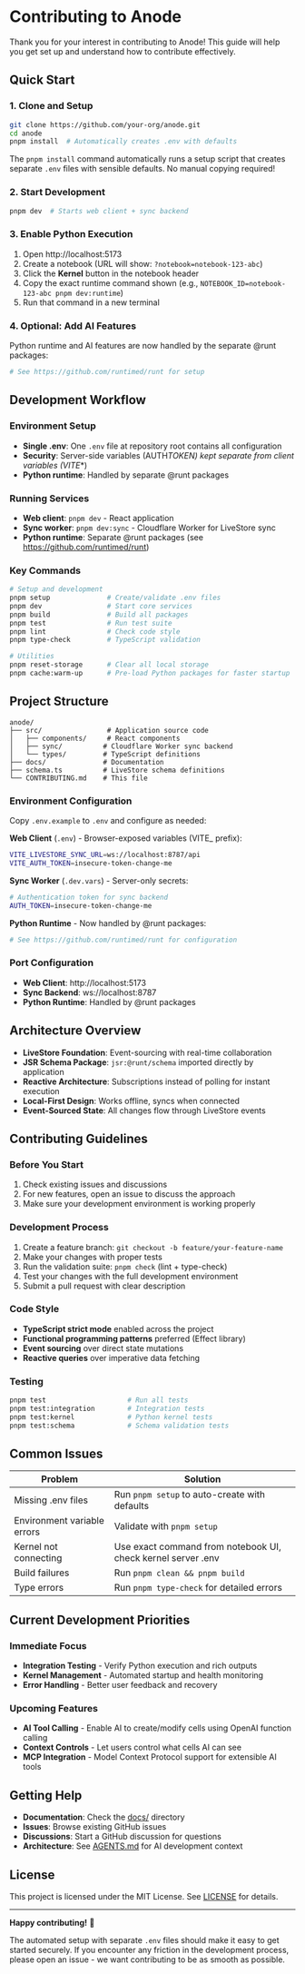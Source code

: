 # Contributing to Anode

Thank you for your interest in contributing to Anode! This guide will help you
get set up and understand how to contribute effectively.

## Quick Start

### 1. Clone and Setup

```bash
git clone https://github.com/your-org/anode.git
cd anode
pnpm install  # Automatically creates .env with defaults
```

The `pnpm install` command automatically runs a setup script that creates
separate `.env` files with sensible defaults. No manual copying required!

### 2. Start Development

```bash
pnpm dev  # Starts web client + sync backend
```

### 3. Enable Python Execution

1. Open http://localhost:5173
2. Create a notebook (URL will show: `?notebook=notebook-123-abc`)
3. Click the **Kernel** button in the notebook header
4. Copy the exact runtime command shown (e.g.,
   `NOTEBOOK_ID=notebook-123-abc pnpm dev:runtime`)
5. Run that command in a new terminal

### 4. Optional: Add AI Features

Python runtime and AI features are now handled by the separate @runt packages:

```bash
# See https://github.com/runtimed/runt for setup
```

## Development Workflow

### Environment Setup

- **Single .env**: One `.env` file at repository root contains all configuration
- **Security**: Server-side variables (AUTH*TOKEN) kept separate from client
  variables (VITE*\*)
- **Python runtime**: Handled by separate @runt packages

### Running Services

- **Web client**: `pnpm dev` - React application
- **Sync worker**: `pnpm dev:sync` - Cloudflare Worker for LiveStore sync
- **Python runtime**: Separate @runt packages (see
  https://github.com/runtimed/runt)

### Key Commands

```bash
# Setup and development
pnpm setup              # Create/validate .env files
pnpm dev                # Start core services
pnpm build              # Build all packages
pnpm test               # Run test suite
pnpm lint               # Check code style
pnpm type-check         # TypeScript validation

# Utilities
pnpm reset-storage      # Clear all local storage
pnpm cache:warm-up      # Pre-load Python packages for faster startup
```

## Project Structure

```
anode/
├── src/                # Application source code
│   ├── components/     # React components
│   ├── sync/          # Cloudflare Worker sync backend
│   └── types/         # TypeScript definitions
├── docs/              # Documentation
├── schema.ts          # LiveStore schema definitions
└── CONTRIBUTING.md    # This file
```

### Environment Configuration

Copy `.env.example` to `.env` and configure as needed:

**Web Client** (`.env`) - Browser-exposed variables (VITE\_ prefix):

```bash
VITE_LIVESTORE_SYNC_URL=ws://localhost:8787/api
VITE_AUTH_TOKEN=insecure-token-change-me
```

**Sync Worker** (`.dev.vars`) - Server-only secrets:

```bash
# Authentication token for sync backend
AUTH_TOKEN=insecure-token-change-me
```

**Python Runtime** - Now handled by @runt packages:

```bash
# See https://github.com/runtimed/runt for configuration
```

### Port Configuration

- **Web Client**: http://localhost:5173
- **Sync Backend**: ws://localhost:8787
- **Python Runtime**: Handled by @runt packages

## Architecture Overview

- **LiveStore Foundation**: Event-sourcing with real-time collaboration
- **JSR Schema Package**: `jsr:@runt/schema` imported directly by application
- **Reactive Architecture**: Subscriptions instead of polling for instant
  execution
- **Local-First Design**: Works offline, syncs when connected
- **Event-Sourced State**: All changes flow through LiveStore events

## Contributing Guidelines

### Before You Start

1. Check existing issues and discussions
2. For new features, open an issue to discuss the approach
3. Make sure your development environment is working properly

### Development Process

1. Create a feature branch: `git checkout -b feature/your-feature-name`
2. Make your changes with proper tests
3. Run the validation suite: `pnpm check` (lint + type-check)
4. Test your changes with the full development environment
5. Submit a pull request with clear description

### Code Style

- **TypeScript strict mode** enabled across the project
- **Functional programming patterns** preferred (Effect library)
- **Event sourcing** over direct state mutations
- **Reactive queries** over imperative data fetching

### Testing

```bash
pnpm test                    # Run all tests
pnpm test:integration        # Integration tests
pnpm test:kernel             # Python kernel tests
pnpm test:schema             # Schema validation tests
```

## Common Issues

| Problem                     | Solution                                                     |
| --------------------------- | ------------------------------------------------------------ |
| Missing .env files          | Run `pnpm setup` to auto-create with defaults                |
| Environment variable errors | Validate with `pnpm setup`                                   |
| Kernel not connecting       | Use exact command from notebook UI, check kernel server .env |
| Build failures              | Run `pnpm clean && pnpm build`                               |
| Type errors                 | Run `pnpm type-check` for detailed errors                    |

## Current Development Priorities

### Immediate Focus

- **Integration Testing** - Verify Python execution and rich outputs
- **Kernel Management** - Automated startup and health monitoring
- **Error Handling** - Better user feedback and recovery

### Upcoming Features

- **AI Tool Calling** - Enable AI to create/modify cells using OpenAI function
  calling
- **Context Controls** - Let users control what cells AI can see
- **MCP Integration** - Model Context Protocol support for extensible AI tools

## Getting Help

- **Documentation**: Check the [docs/](./docs/) directory
- **Issues**: Browse existing GitHub issues
- **Discussions**: Start a GitHub discussion for questions
- **Architecture**: See [AGENTS.md](./AGENTS.md) for AI development context

## License

This project is licensed under the MIT License. See [LICENSE](./LICENSE) for
details.

---

**Happy contributing!** 🚀

The automated setup with separate `.env` files should make it easy to get
started securely. If you encounter any friction in the development process,
please open an issue - we want contributing to be as smooth as possible.
